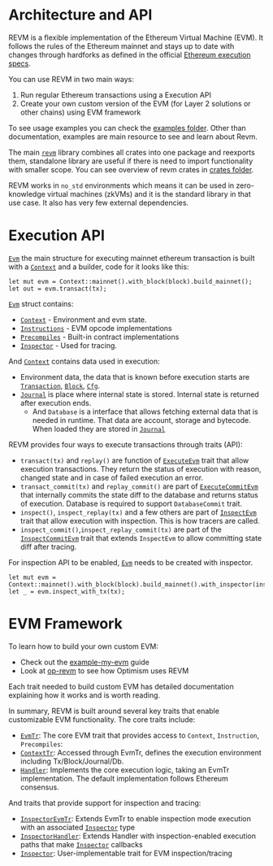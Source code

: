 # Architecture and API

REVM is a flexible implementation of the Ethereum Virtual Machine (EVM). It follows the rules of the Ethereum mainnet and stays up to date with changes through hardforks as defined in the official [Ethereum 
execution specs](https://github.com/ethereum/execution-specs).

You can use REVM in two main ways:
1. Run regular Ethereum transactions using a Execution API
2. Create your own custom version of the EVM (for Layer 2 solutions or other chains) using EVM framework

To see usage examples you can check the [examples folder](https://github.com/bluealloy/revm/tree/main/examples). Other than documentation, examples are main resource to see and learn about Revm.

The main [`revm`](https://crates.io/crates/revm) library combines all crates into one package and reexports them, standalone library are useful if there is need to import functionality with smaller scope. You can see overview of revm crates in [crates folder](https://github.com/bluealloy/revm/tree/main/crates).

REVM works in `no_std` environments which means it can be used in zero-knowledge virtual machines (zkVMs) and it is the standard library in that use case. It also has very few external dependencies.

# Execution API

[`Evm`](https://docs.rs/revm-context/1.0.0/revm_context/evm/struct.Evm.html) the main structure for executing mainnet ethereum transaction is built with a [`Context`](https://docs.rs/revm-context/latest/revm_context/context/struct.Context.html) and a builder, code for it looks like this:

```rust,ignore
let mut evm = Context::mainnet().with_block(block).build_mainnet();
let out = evm.transact(tx);
```

[`Evm`](https://docs.rs/revm-context/1.0.0/revm_context/evm/struct.Evm.html) struct contains:
* [`Context`](https://docs.rs/revm-context/latest/revm_context/context/struct.Context.html) - Environment and evm state.
* [`Instructions`](https://docs.rs/revm-handler/latest/revm_handler/instructions/trait.InstructionProvider.html) - EVM opcode implementations
* [`Precompiles`](https://docs.rs/revm-handler/latest/revm_handler/trait.PrecompileProvider.html) - Built-in contract implementations
* [`Inspector`](https://docs.rs/revm-inspector/latest/revm_inspector/trait.Inspector.html) - Used for tracing.

And [`Context`](https://docs.rs/revm-context/latest/revm_context/context/struct.Context.html) contains data used in execution:
* Environment data, the data that is known before execution starts are [`Transaction`](https://docs.rs/revm-context-interface/latest/revm_context_interface/transaction/trait.Transaction.html), [`Block`](https://docs.rs/revm-context-interface/latest/revm_context_interface/block/trait.Block.html), [`Cfg`](https://docs.rs/revm-context-interface/latest/revm_context_interface/cfg/trait.Cfg.html).
* [`Journal`](https://docs.rs/revm-context-interface/latest/revm_context_interface/journaled_state/trait.JournalTr.html) is place where internal state is stored. Internal state is returned after execution ends.
   * And `Database` is a interface that allows fetching external data that is needed in runtime. That data are account, storage and bytecode. When loaded they are stored in [`Journal`](https://docs.rs/revm-context-interface/latest/revm_context_interface/journaled_state/trait.JournalTr.html) 

REVM provides four ways to execute transactions through traits (API):

* `transact(tx)` and `replay()` are function of [`ExecuteEvm`](https://docs.rs/revm-handler/latest/revm_handler/api/trait.ExecuteEvm.html) trait that allow execution transactions. They return the status of execution with reason, changed state and in case of failed execution an error.
* `transact_commit(tx)` and `replay_commit()` are part of [`ExecuteCommitEvm`](https://docs.rs/revm-handler/latest/revm_handler/api/trait.ExecuteCommitEvm.html) that internally commits the state diff to the database and returns status of execution. Database is required to support `DatabaseCommit` trait.
* `inspect()`, `inspect_replay(tx)` and a few others are part of [`InspectEvm`](https://docs.rs/revm-inspector/latest/revm_inspector/trait.InspectEvm.html) trait that allow execution with inspection. This is how tracers are called.
* `inspect_commit()`,`inspect_replay_commit(tx)` are part of the [`InspectCommitEvm`](https://docs.rs/revm-inspector/latest/revm_inspector/trait.InspectCommitEvm.html) trait that extends `InspectEvm` to allow committing state diff after tracing.

For inspection API to be enabled, [`Evm`](https://docs.rs/revm-context/1.0.0/revm_context/evm/struct.Evm.html) needs to be created with inspector.

```rust,ignore
let mut evm = Context::mainnet().with_block(block).build_mainnet().with_inspector(inspector);
let _ = evm.inspect_with_tx(tx);
```

# EVM Framework

To learn how to build your own custom EVM:
- Check out the [example-my-evm](https://github.com/bluealloy/revm/tree/main/examples/my_evm) guide
- Look at [op-revm](https://github.com/bluealloy/revm/tree/main/crates/optimism) to see how Optimism uses REVM

Each trait needed to build custom EVM has detailed documentation explaining how it works and is worth reading.

In summary, REVM is built around several key traits that enable customizable EVM functionality. The core traits include:

* [`EvmTr`](https://docs.rs/revm-handler/latest/revm_handler/evm/trait.EvmTr.html): The core EVM trait that provides access to `Context`, `Instruction`, `Precompiles`:
* [`ContextTr`](https://docs.rs/revm-context-interface/latest/revm_context_interface/context/trait.ContextTr.html): Accessed through EvmTr, defines the execution environment including Tx/Block/Journal/Db.
* [`Handler`](https://docs.rs/revm-handler/latest/revm_handler/handler/trait.Handler.html): Implements the core execution logic, taking an EvmTr implementation. The default implementation follows Ethereum consensus.

And traits that provide support for inspection and tracing:

* [`InspectorEvmTr`](https://docs.rs/revm-inspector/latest/revm_inspector/trait.InspectorEvmTr.html): Extends EvmTr to enable inspection mode execution with an associated [`Inspector`](https://docs.rs/revm-inspector/latest/revm_inspector/trait.Inspector.html) type
* [`InspectorHandler`](https://docs.rs/revm-inspector/latest/revm_inspector/handler/trait.InspectorHandler.html): Extends Handler with inspection-enabled execution paths that make [`Inspector`](https://docs.rs/revm-inspector/latest/revm_inspector/trait.Inspector.html) callbacks
* [`Inspector`](https://docs.rs/revm-inspector/latest/revm_inspector/trait.Inspector.html): User-implementable trait for EVM inspection/tracing
